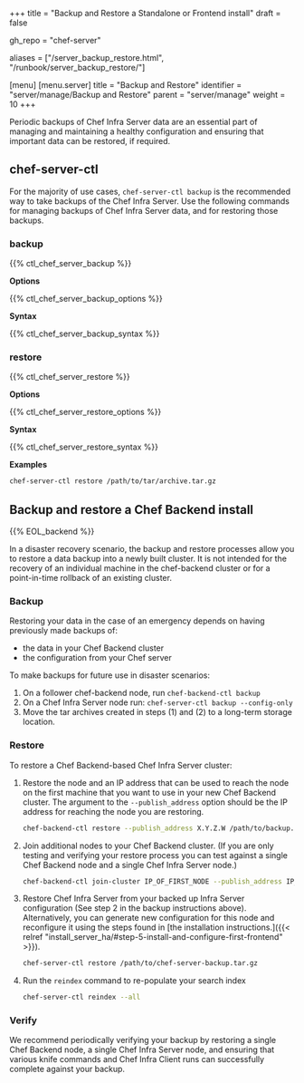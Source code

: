 +++
title = "Backup and Restore a Standalone or Frontend install"
draft = false

gh_repo = "chef-server"

aliases = ["/server_backup_restore.html", "/runbook/server_backup_restore/"]

[menu]
  [menu.server]
    title = "Backup and Restore"
    identifier = "server/manage/Backup and Restore"
    parent = "server/manage"
    weight = 10
+++

Periodic backups of Chef Infra Server data are an essential part of
managing and maintaining a healthy configuration and ensuring that
important data can be restored, if required.

## chef-server-ctl

For the majority of use cases, `chef-server-ctl backup` is the
recommended way to take backups of the Chef Infra Server. Use the
following commands for managing backups of Chef Infra Server data, and
for restoring those backups.

### backup

{{% ctl_chef_server_backup %}}

**Options**

{{% ctl_chef_server_backup_options %}}

**Syntax**

{{% ctl_chef_server_backup_syntax %}}

### restore

{{% ctl_chef_server_restore %}}

**Options**

{{% ctl_chef_server_restore_options %}}

**Syntax**

{{% ctl_chef_server_restore_syntax %}}

**Examples**

```bash
chef-server-ctl restore /path/to/tar/archive.tar.gz
```

## Backup and restore a Chef Backend install

{{% EOL_backend %}}

In a disaster recovery scenario, the backup and restore processes allow
you to restore a data backup into a newly built cluster. It is not
intended for the recovery of an individual machine in the chef-backend
cluster or for a point-in-time rollback of an existing cluster.

### Backup

Restoring your data in the case of an emergency depends on having
previously made backups of:

- the data in your Chef Backend cluster
- the configuration from your Chef server

To make backups for future use in disaster scenarios:

1.  On a follower chef-backend node, run `chef-backend-ctl backup`
2.  On a Chef Infra Server node run: `chef-server-ctl backup --config-only`
3.  Move the tar archives created in steps (1) and (2) to a long-term
    storage location.

### Restore

To restore a Chef Backend-based Chef Infra Server cluster:

1.  Restore the node and an IP address that can be used to reach the
    node on the first machine that you want to use in your new Chef
    Backend cluster. The argument to the `--publish_address` option
    should be the IP address for reaching the node you are restoring.

    ```bash
    chef-backend-ctl restore --publish_address X.Y.Z.W /path/to/backup.tar.gz
    ```

2.  Join additional nodes to your Chef Backend cluster. (If you are only
    testing and verifying your restore process you can test against a
    single Chef Backend node and a single Chef Infra Server node.)

    ```bash
    chef-backend-ctl join-cluster IP_OF_FIRST_NODE --publish_address IP_OF_THIS_NODE
    ```

3.  Restore Chef Infra Server from your backed up Infra Server configuration
    (See step 2 in the backup instructions above). Alternatively, you
    can generate new configuration for this node and reconfigure it
    using the steps found in [the installation
    instructions.]({{< relref "install_server_ha/#step-5-install-and-configure-first-frontend" >}}).

    ```bash
    chef-server-ctl restore /path/to/chef-server-backup.tar.gz
    ```

4.  Run the `reindex` command to re-populate your search index

    ```bash
    chef-server-ctl reindex --all
    ```

### Verify

We recommend periodically verifying your backup by restoring a single
Chef Backend node, a single Chef Infra Server node, and ensuring that
various knife commands and Chef Infra Client runs can successfully
complete against your backup.
